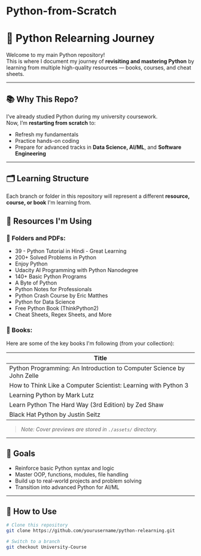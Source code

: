 # Python-from-Scratch
# 🐍 Python Relearning Journey

Welcome to my main Python repository!  
This is where I document my journey of **revisiting and mastering Python** by learning from multiple high-quality resources — books, courses, and cheat sheets.

---

## 📚 Why This Repo?

I’ve already studied Python during my university coursework.  
Now, I’m **restarting from scratch** to:
- Refresh my fundamentals
- Practice hands-on coding
- Prepare for advanced tracks in **Data Science, AI/ML**, and **Software Engineering**

---

## 🗂️ Learning Structure

Each branch or folder in this repository will represent a different **resource, course, or book** I'm learning from.


## 📘 Resources I'm Using

### 📂 Folders and PDFs:
- 39 - Python Tutorial in Hindi - Great Learning
- 200+ Solved Problems in Python
- Enjoy Python
- Udacity AI Programming with Python Nanodegree
- 140+ Basic Python Programs
- A Byte of Python
- Python Notes for Professionals
- Python Crash Course by Eric Matthes
- Python for Data Science
- Free Python Book (ThinkPython2)
- Cheat Sheets, Regex Sheets, and More

### 📖 Books:
Here are some of the key books I'm following (from your collection):

| Title                                                                 | 
|-----------------------------------------------------------------------|
| Python Programming: An Introduction to Computer Science by John Zelle | 
| How to Think Like a Computer Scientist: Learning with Python 3        | 
| Learning Python by Mark Lutz                                          | 
| Learn Python The Hard Way (3rd Edition) by Zed Shaw                   | 
| Black Hat Python by Justin Seitz                                     | 

> *Note: Cover previews are stored in `./assets/` directory.*

---

## 🎯 Goals

- Reinforce basic Python syntax and logic
- Master OOP, functions, modules, file handling
- Build up to real-world projects and problem solving
- Transition into advanced Python for AI/ML

---

## 🔧 How to Use

```bash
# Clone this repository
git clone https://github.com/yourusername/python-relearning.git

# Switch to a branch
git checkout University-Course
